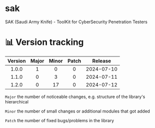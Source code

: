 # sak
SAK (Saudi Army Knife) - ToolKit for CyberSecurity Penetration Testers


# 📊 Version tracking
| Version | Major | Minor | Patch |  Release   |
|:-------:|:-----:|:-----:|:-----:|:----------:|
|  1.0.0  |   1   |   0   |   0   | 2024-07-10 |
|  1.1.0  |   0   |   3   |   0   | 2024-07-11 |
|  1.2.0  |   0   |  17   |   0   | 2024-07-12 |

`Major` the number of noticeable changes, e.g. structure of the library's hierarchical

`Minor` the number of small changes or additional modules that got added

`Patch` the number of fixed bugs/problems in the library